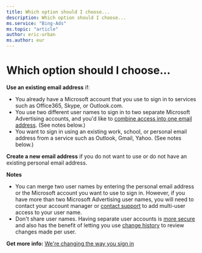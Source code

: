 ```yaml
---
title: Which option should I choose...
description: Which option should I choose...
ms.service: "Bing-Ads"
ms.topic: "article"
author: eric-urban
ms.author: eur
---
```


# Which option should I choose...

**Use an existing email address**  if:
- You already have a Microsoft account that you use to sign in to services such as Office365, Skype, or Outlook.com.
- You use two different user names to sign in to two separate Microsoft Advertising accounts, and you'd like to [combine access into one email address](../hlp_BA_CONC_UserNamePermissions.md). (See notes below.)
- You want to sign in using an existing work, school, or personal email address from a service such as Outlook, Gmail, Yahoo. (See notes below.)

**Create a new email address**  if you do not want to use or do not have an existing personal email address.

**Notes**
- You can merge two user names by entering the personal email address or the Microsoft account you want to use to sign in. However, if you have more than two Microsoft Advertising user names, you will need to contact your account manager or [contact support](https://go.microsoft.com/fwlink?LinkId=398371) to add multi-user access to your user name.
- Don't share user names. Having separate user accounts is [more secure](https://go.microsoft.com/fwlink?LinkId=528347) and also has the benefit of letting you use [change history](https://go.microsoft.com/fwlink?LinkId=529956) to review changes made per user.

**Get more info:**     [We're changing the way you sign in](../hlp_BA_CONC_MSAFAQ.md)


